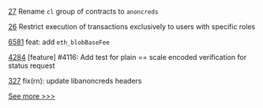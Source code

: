 
[27](https://github.com/hyperledger/indy-besu/pull/27) Rename `cl` group of contracts to `anoncreds`

[26](https://github.com/hyperledger/indy-besu/pull/26) Restrict execution of transactions exclusively to users with specific roles

[6581](https://github.com/hyperledger/besu/pull/6581) feat: add `eth_blobBaseFee`

[4284](https://github.com/hyperledger/iroha/pull/4284) [feature] #4116: Add test for plain == scale encoded verification for status request

[327](https://github.com/hyperledger/anoncreds-rs/pull/327) fix(rn): update libanoncreds headers


[See more >>>](https://start-here.hyperledger.org/pull-requests)
